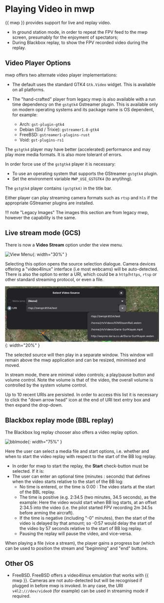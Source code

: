 # Playing Video in mwp

{{ mwp }} provides support for live and replay video.

* In ground station mode, in order to repeat the FPV feed to the mwp screen, presumably for the enjoyment of spectators;
* During Blackbox replay, to show the FPV recorded video during the replay.

## Video Player Options

mwp offers two alternate video player implementations:

* The default uses the standard GTK4 `Gtk.Video` widget. This is available on all platforms.
* The "hand-crafted" player from legacy mwp is also available with a run time dependency on the `gstgtk4` Gstreamer plugin. This is available only on modern operating systems and its package name is OS dependent, for example:

    * Arch:  `gst-plugin-gtk4`
    * Debian (Sid / Trixie): `gstreamer1.0-gtk4`
    * FreeBSD: `gstreamer1-plugins-rust`
    * Void: `gst-plugins-rs1`

The `gstgtk4` player may have better (accelerated) performance and may play more media formats.
It is also more tolerant of errors.

In order force use of the `gstgtk4` player it is necessary:

* To use an operating system that supports the GStreamer `gstgtk4`  plugin.
* Set the environment variable `MWP_USE_GSTGTK4` (to anytihng).

The `gstgtk4` player contains `(gstgtk4)` in the title bar.

Either player can play streaming camera formats such as `rtsp` and `hls` if the appropriate GStreamer plugins are installed.

!!! note "Legacy Images"
    The images this section are from legacy mwp, however the capability is the same.

## Live stream mode (GCS)

There is now a **Video Stream** option under the view menu.

![View Menu](images/mwp_vid_menu.png){: width="30%" }

Selecting this option opens the source selection dialogue. Camera devices offering a "video4linux" interface (i.e most webcams) will be auto-detected. There is also the option to enter a URI, which could be a `http`/`https`, `rtsp` or other standard streaming protocol, or even a file.

![Chooser](images/recent-video.png){: width="20%" }

The selected source will then play in a separate window. This window will remain above the mwp application and can be resized, minimised and moved.

In stream mode, there are minimal video controls; a play/pause button and volume control. Note the volume is that of the video, the overall volume is controlled by the system volume control.

Up to 10 recent URIs are persisted. In order to access this list it is necessary to click the "down arrow head" icon at the end of URI text entry box and then expand the drop-down.

## Blackbox replay mode (BBL replay)

The Blackbox log replay chooser also offers a video replay option.

![bblmode](images/mwp_vid_bbl.png){: width="75%" }

Here the user can select a media file and start options, i.e. whether and when to start the video replay with respect to the start of the BB log replay.

* In order for mwp to start the replay, the **Start** check-button must be selected. If it is:
* The user can enter an optional time (minutes : seconds) that defines when the video starts relative to the start of the BB log:
    * No time is entered, or the time is 0:00 : The video starts at the start of the BBL replay.
    * The time is positive (e.g. 2:34.5 (two minutes, 34.5 seconds), as the example: Here the video would start when BB log starts, at an offset 2:34.5 into the video (i.e. the pilot started FPV recording 2m 34.5s before arming the aircraft).
    * If the time is negative (including "-0" minutes), then the start of the video is delayed by that amount; so -0:57 would delay the start of the video by 57 seconds relative to the start of BB log replay.
    * Pausing the replay will pause the video, and vice-versa.

When playing a file (vice a stream), the player gains a progress bar (which can be used to position the stream and "beginning" and "end" buttons.

## Other OS

* FreeBSD. FreeBSD offers a video4linux emulation that works with {{ mwp }}. Cameras are not auto-detected but will be recognised if plugged in before mwp is invoked. In any case, the URI `v4l2:///dev/video0` (for example) can be used in streaming mode if required.
